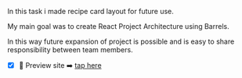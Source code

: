 In this task i made recipe card layout for future use.

My main goal was to create React Project Architecture using Barrels.

In this way future expansion of project is possible and is easy to share responsibility between team members.

- [x] 🎥 Preview site :arrow_right: [tap here](https://ultran.github.io/card/)
